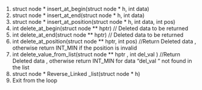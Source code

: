 1) struct node * insert_at_begin(struct node * h, int data)
2) struct node * insert_at_end(struct node * h, int data)
3) struct node * insert_at_position(struct node * h, int data, int pos)
4) int delete_at_begin(struct node ** hptr)                                   // Deleted data to be returned
5) int delete_at_end(struct node ** hptr)                                     // Deleted data to be returned
6) int delete_at_position(struct node ** hptr, int pos)                       //Return Deleted data , otherwise return INT_MIN if the position is invalid
7) int delete_value_from_list(struct node ** hptr , int del_val )             //Return Deleted data , otherwise return INT_MIN for data “del_val “ not found in the list
8) struct node * Reverse_Linked _list(struct node * h)
9) Exit from the loop 
